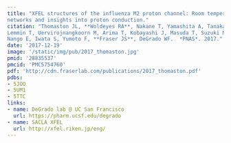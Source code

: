 ```yaml
---
title: "XFEL structures of the influenza M2 proton channel: Room temperature water
networks and insights into proton conduction."
citation: "Thomaston JL, **Woldeyes RA**, Nakane T, Yamashita A, Tanaka T, Koiwai K, Brewster AS, **Barad BA**, Chen Y,
Lemmin T, Uervirojnangkoorn M, Arima T, Kobayashi J, Masuda T, Suzuki M, Sugahara M, Sauter NK, Tanaka R, Nureki O, Tono K, Joti Y,
Nango E, Iwata S, Yumoto F, **Fraser JS**, DeGrado WF.  *PNAS*. 2017."
date: '2017-12-19'
image: '/static/img/pub/2017_thomaston.jpg'
pmid: '28835537'
pmcid: 'PMC5754760'
pdf: 'http://cdn.fraserlab.com/publications/2017_thomaston.pdf'
pdbs:
- 5JOO
- 5UM1
- 5TTC
links:
- name: DeGrado lab @ UC San Francisco
  url: https://pharm.ucsf.edu/degrado
- name: SACLA XFEL
  url: http://xfel.riken.jp/eng/
---
```

